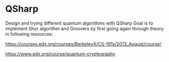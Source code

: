# QSharp
Design and trying different quantum algorithms with QSharp
Goal is to implement Shor algorithm and Groovers by first going again through theory in following resources:

https://courses.edx.org/courses/BerkeleyX/CS-191x/2013_August/course/

https://www.edx.org/course/quantum-cryptography
